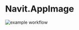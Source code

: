 # Navit.AppImage

![example workflow](https://github.com/nx-appbuild-hub/Navit.AppImage//actions/workflows/makefile.yml/badge.svg)
